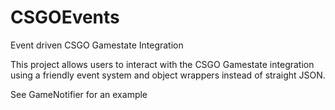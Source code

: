 # CSGOEvents
Event driven CSGO Gamestate Integration

This project allows users to interact with the CSGO Gamestate integration using a friendly event system and object wrappers instead of straight JSON.

See GameNotifier for an example
